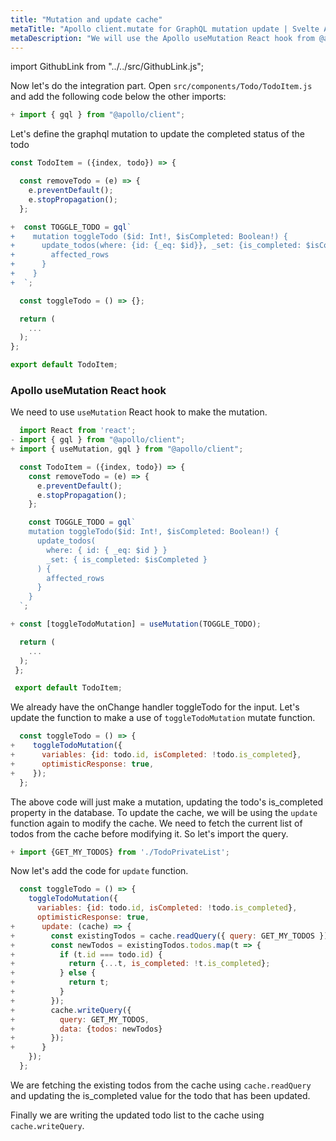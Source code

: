 ```yaml
---
title: "Mutation and update cache"
metaTitle: "Apollo client.mutate for GraphQL mutation update | Svelte Apollo Tutorial"
metaDescription: "We will use the Apollo useMutation React hook from @apollo/client as an example to modify existing data and update cache locally using readQuery and writeQuery and handle optimisticResponse"
---
```


import GithubLink from "../../src/GithubLink.js";

Now let's do the integration part. Open `src/components/Todo/TodoItem.js` and add the following code below the other imports:

```javascript
+ import { gql } from "@apollo/client";
```

Let's define the graphql mutation to update the completed status of the todo

<GithubLink link="https://github.com/hasura/learn-graphql/blob/master/tutorials/frontend/svelte-apollo/app-final/src/components/Todo/TodoItem.js" text="src/components/Todo/TodoItem.js" />

```javascript
const TodoItem = ({index, todo}) => {

  const removeTodo = (e) => {
    e.preventDefault();
    e.stopPropagation();
  };

+  const TOGGLE_TODO = gql`
+    mutation toggleTodo ($id: Int!, $isCompleted: Boolean!) {
+      update_todos(where: {id: {_eq: $id}}, _set: {is_completed: $isCompleted}) {
+        affected_rows
+      }
+    }
+  `;

  const toggleTodo = () => {};

  return (
    ...
  );
};

export default TodoItem;

```

### Apollo useMutation React hook

We need to use `useMutation` React hook to make the mutation.

```javascript
  import React from 'react';
- import { gql } from "@apollo/client";
+ import { useMutation, gql } from "@apollo/client";

  const TodoItem = ({index, todo}) => {
    const removeTodo = (e) => {
      e.preventDefault();
      e.stopPropagation();
    };

    const TOGGLE_TODO = gql`
    mutation toggleTodo($id: Int!, $isCompleted: Boolean!) {
      update_todos(
        where: { id: { _eq: $id } }
        _set: { is_completed: $isCompleted }
      ) {
        affected_rows
      }
    }
  `;

+ const [toggleTodoMutation] = useMutation(TOGGLE_TODO);

  return (
    ...
  );
 };

 export default TodoItem;
```

We already have the onChange handler toggleTodo for the input. Let's update the function to make a use of `toggleTodoMutation` mutate function.

```javascript
  const toggleTodo = () => {
+    toggleTodoMutation({
+      variables: {id: todo.id, isCompleted: !todo.is_completed},
+      optimisticResponse: true,
+    });
  };
```

The above code will just make a mutation, updating the todo's is_completed property in the database.
To update the cache, we will be using the `update` function again to modify the cache. We need to fetch the current list of todos from the cache before modifying it. So let's import the query.

```javascript
+ import {GET_MY_TODOS} from './TodoPrivateList';
```

Now let's add the code for `update` function.

```javascript
  const toggleTodo = () => {
    toggleTodoMutation({
      variables: {id: todo.id, isCompleted: !todo.is_completed},
      optimisticResponse: true,
+      update: (cache) => {
+        const existingTodos = cache.readQuery({ query: GET_MY_TODOS });
+        const newTodos = existingTodos.todos.map(t => {
+          if (t.id === todo.id) {
+            return {...t, is_completed: !t.is_completed};
+          } else {
+            return t;
+          }
+        });
+        cache.writeQuery({
+          query: GET_MY_TODOS,
+          data: {todos: newTodos}
+        });
+      }
    });
  };

```

We are fetching the existing todos from the cache using `cache.readQuery` and updating the is_completed value for the todo that has been updated.

Finally we are writing the updated todo list to the cache using `cache.writeQuery`.
